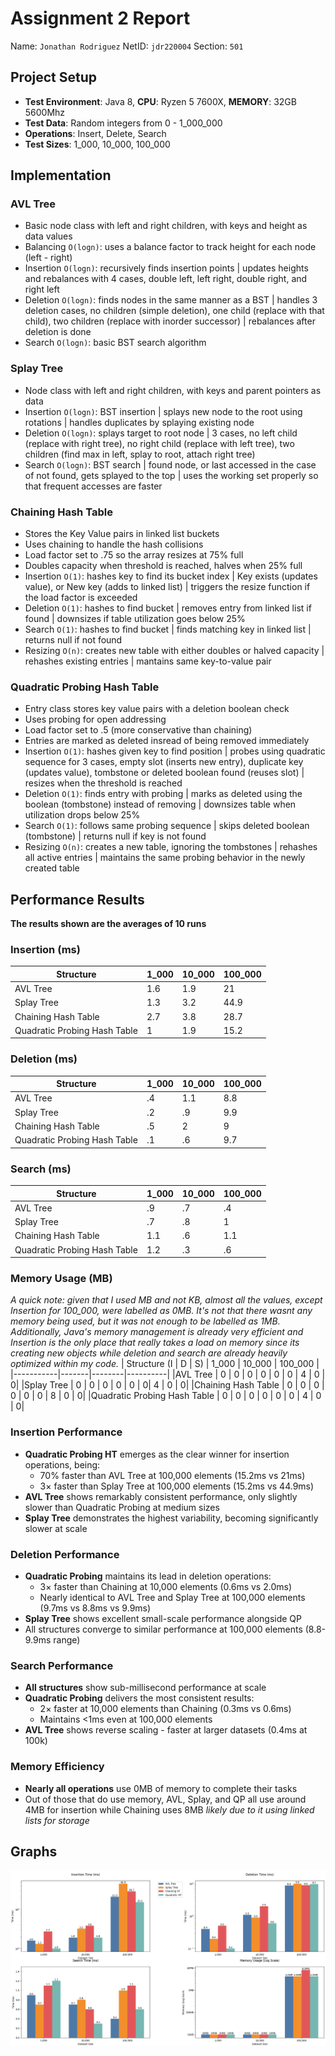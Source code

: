 # Assignment 2 Report
Name: `Jonathan Rodriguez`
NetID: `jdr220004`
Section: `501`


## Project Setup
- **Test Environment**: Java 8, **CPU**: Ryzen 5 7600X, **MEMORY**: 32GB 5600Mhz
- **Test Data**: Random integers from 0 - 1_000_000
- **Operations**: Insert, Delete, Search
- **Test Sizes**: 1_000, 10_000, 100_000

## Implementation

### AVL Tree
- Basic node class with left and right children, with keys and height as data values
- Balancing `O(logn)`: uses a balance factor to track height for each node (left - right)
- Insertion `O(logn)`: recursively finds insertion points | updates heights and rebalances with 4 cases, double left, left right, double right, and right left
- Deletion `O(logn)`: finds nodes in the same manner as a BST | handles 3 deletion cases, no children (simple deletion), one child (replace with that child), two children (replace with inorder successor) | rebalances after deletion is done
- Search `O(logn)`: basic BST search algorithm

### Splay Tree
- Node class with left and right children, with keys and parent pointers as data
- Insertion `O(logn)`: BST insertion | splays new node to the root using rotations | handles duplicates by splaying existing node
- Deletion `O(logn)`: splays target to root node | 3 cases, no left child (replace with right tree), no right child (replace with left tree), two children (find max in left, splay to root, attach right tree)
- Search `O(logn)`: BST search | found node, or last accessed in the case of not found, gets splayed to the top | uses the working set properly so that frequent accesses are faster

### Chaining Hash Table
- Stores the Key Value pairs in linked list buckets
- Uses chaining to handle the hash collisions
- Load factor set to .75 so the array resizes at 75% full
- Doubles capacity when threshold is reached, halves when 25% full
- Insertion `O(1)`: hashes key to find its bucket index | Key exists (updates value), or New key (adds to linked list) | triggers the resize function if the load factor is exceeded
- Deletion `O(1)`: hashes to find bucket | removes entry from linked list if found | downsizes if table utilization goes below 25%
- Search `O(1)`: hashes to find bucket | finds matching key in linked list | returns null if not found
- Resizing `O(n)`: creates new table with either doubles or halved capacity | rehashes existing entries | mantains same key-to-value pair

### Quadratic Probing Hash Table
- Entry class stores key value pairs with a deletion boolean check
- Uses probing for open addressing
- Load factor set to .5 (more conservative than chaining)
- Entries are marked as deleted insread of being removed immediately
- Insertion `O(1)`: hashes given key to find position | probes using quadratic sequence for 3 cases, empty slot (inserts new entry), duplicate key (updates value), tombstone or deleted boolean found (reuses slot) | resizes when the threshold is reached
- Deletion `O(1)`: finds entry with probing | marks as deleted using the boolean (tombstone) instead of removing | downsizes table when utilization drops below 25%
- Search `O(1)`: follows same probing sequence | skips deleted boolean (tombstone) | returns null if key is not found
- Resizing `O(n)`: creates a new table, ignoring the tombstones | rehashes all active entries | maintains the same probing behavior in the newly created table


## Performance Results

**The results shown are the averages of 10 runs**

### Insertion (ms)

| Structure | 1_000 | 10_000 | 100_000 |
|-----------|-------|--------|----------|
|AVL Tree | 1.6 | 1.9 | 21|
|Splay Tree | 1.3 | 3.2 | 44.9|
|Chaining Hash Table | 2.7 | 3.8 | 28.7|
|Quadratic Probing Hash Table | 1 | 1.9 | 15.2|

### Deletion (ms)

| Structure | 1_000 | 10_000 | 100_000 |
|-----------|-------|--------|----------|
|AVL Tree | .4 | 1.1 | 8.8|
|Splay Tree | .2 | .9 | 9.9|
|Chaining Hash Table | .5 | 2 | 9|
|Quadratic Probing Hash Table | .1 | .6 | 9.7|

### Search (ms)

| Structure | 1_000 | 10_000 | 100_000 |
|-----------|-------|--------|----------|
|AVL Tree | .9 | .7 | .4|
|Splay Tree | .7 | .8 | 1|
|Chaining Hash Table | 1.1 | .6 | 1.1|
|Quadratic Probing Hash Table | 1.2 | .3 | .6|

### Memory Usage (MB)

*A quick note: given that I used MB and not KB, almost all the values, except Insertion for 100_000, were labelled as 0MB. It's not that there wasnt any memory being used, but it was not enough to be labelled as 1MB. Additionally, Java's memory management is already very efficient and Insertion is the only place that really takes a load on memory since its creating new objects while deletion and search are already heavily optimized within my code.*
| Structure (I \|  D \| S) | 1_000 | 10_000 | 100_000 |
|-----------|-------|--------|----------|
|AVL Tree | 0 \| 0 \| 0 | 0 \| 0 \| 0 | 4 \| 0 \| 0|
|Splay Tree | 0 \| 0 \| 0 | 0 \| 0 \| 0| 4 \| 0 \| 0|
|Chaining Hash Table | 0 \| 0 \| 0 | 0 \| 0 \| 0 | 8 \| 0 \| 0|
|Quadratic Probing Hash Table | 0 \| 0 \| 0 | 0 \| 0 \| 0 | 4 \| 0 \| 0|

### Insertion Performance
- **Quadratic Probing HT** emerges as the clear winner for insertion operations, being:
  - 70% faster than AVL Tree at 100,000 elements (15.2ms vs 21ms)
  - 3× faster than Splay Tree at 100,000 elements (15.2ms vs 44.9ms)
- **AVL Tree** shows remarkably consistent performance, only slightly slower than Quadratic Probing at medium sizes
- **Splay Tree** demonstrates the highest variability, becoming significantly slower at scale

### Deletion Performance
- **Quadratic Probing** maintains its lead in deletion operations:
  - 3× faster than Chaining at 10,000 elements (0.6ms vs 2.0ms)
  - Nearly identical to AVL Tree and Splay Tree at 100,000 elements (9.7ms vs 8.8ms vs 9.9ms)
- **Splay Tree** shows excellent small-scale performance alongside QP
- All structures converge to similar performance at 100,000 elements (8.8-9.9ms range)

### Search Performance
- **All structures** show sub-millisecond performance at scale
- **Quadratic Probing** delivers the most consistent results:
  - 2× faster at 10,000 elements than Chaining (0.3ms vs 0.6ms)
  - Maintains <1ms even at 100,000 elements
- **AVL Tree** shows reverse scaling - faster at larger datasets (0.4ms at 100k)

### Memory Efficiency
- **Nearly all operations** use 0MB of memory to complete their tasks
- Out of those that do use memory, AVL, Splay, and QP all use around 4MB for insertion while Chaining uses 8MB *likely due to it using linked lists for storage*

## Graphs

![alt text](dsa2-graphs.PNG)

